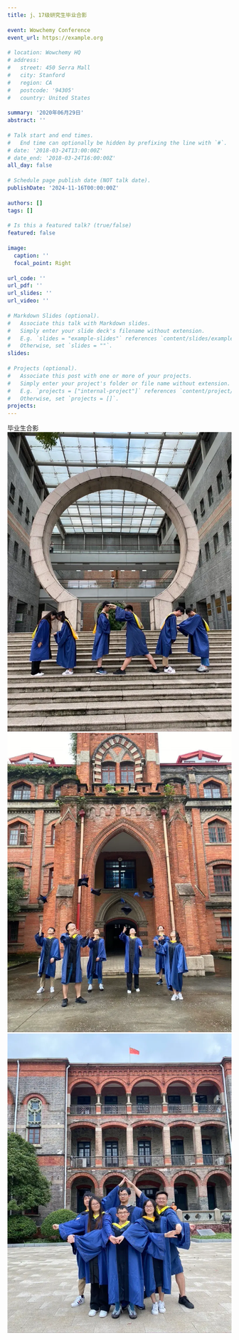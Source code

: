 ```yaml
---
title: j、17级研究生毕业合影

event: Wowchemy Conference
event_url: https://example.org

# location: Wowchemy HQ
# address:
#   street: 450 Serra Mall
#   city: Stanford
#   region: CA
#   postcode: '94305'
#   country: United States

summary: '2020年06月29日'
abstract: ''

# Talk start and end times.
#   End time can optionally be hidden by prefixing the line with `#`.
# date: '2018-03-24T13:00:00Z'
# date_end: '2018-03-24T16:00:00Z'
all_day: false

# Schedule page publish date (NOT talk date).
publishDate: '2024-11-16T00:00:00Z'

authors: []
tags: []

# Is this a featured talk? (true/false)
featured: false

image:
  caption: ''
  focal_point: Right

url_code: ''
url_pdf: ''
url_slides: ''
url_video: ''

# Markdown Slides (optional).
#   Associate this talk with Markdown slides.
#   Simply enter your slide deck's filename without extension.
#   E.g. `slides = "example-slides"` references `content/slides/example-slides.md`.
#   Otherwise, set `slides = ""`.
slides:

# Projects (optional).
#   Associate this post with one or more of your projects.
#   Simply enter your project's folder or file name without extension.
#   E.g. `projects = ["internal-project"]` references `content/project/deep-learning/index.md`.
#   Otherwise, set `projects = []`.
projects:
---
```

毕业生合影
<br>
![图片1](https://github.com/DEMI-Research/picx-images-hosting/raw/master/2020.06.29：17级研究生毕业合影3.2verpwx0lg.webp)
![图片2](https://github.com/DEMI-Research/picx-images-hosting/raw/master/2020.06.29：17级研究生毕业合影2.9gwlgy12kj.webp)
![图片3](https://github.com/DEMI-Research/picx-images-hosting/raw/master/2020.06.29：17级研究生毕业合影.8l041hre4g.webp)
